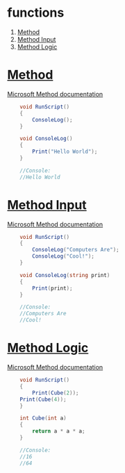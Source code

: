 # functions

1. <a href="#tag-method">Method</a>
1. <a href="#tag-methodinput">Method Input</a>
1. <a href="#tag-methodlogic">Method Logic</a>

# <a id="tag-method" href="#tag-method">Method</a>
[Microsoft Method documentation](https://docs.microsoft.com/en-us/dotnet/csharp/programming-guide/classes-and-structs/methods)

```csharp
	void RunScript()
	{
		ConsoleLog();
	}

	void ConsoleLog()
	{
		Print("Hello World");
	}

	//Console:
	//Hello World
```

# <a id="tag-methodinput" href="#tag-methodinput">Method Input</a>
[Microsoft Method documentation](https://docs.microsoft.com/en-us/dotnet/csharp/programming-guide/classes-and-structs/methods)

```csharp
	void RunScript()
	{
		ConsoleLog("Computers Are");
		ConsoleLog("Cool!");
	}

	void ConsoleLog(string print)
	{
		Print(print);
	}

	//Console:
	//Computers Are
	//Cool!
```

# <a id="tag-methodlogic" href="#tag-methodlogic">Method Logic</a>
[Microsoft Method documentation](https://docs.microsoft.com/en-us/dotnet/csharp/programming-guide/classes-and-structs/methods)

```csharp
	void RunScript()
	{
		Print(Cube(2));
	Print(Cube(4));
	}

	int Cube(int a)
	{
		return a * a * a;
	}

	//Console:
	//16
	//64
```